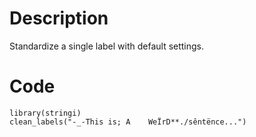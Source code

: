 # Description
Standardize a single label with default settings.

# Code
```
library(stringi)
clean_labels("-_-This is; A    WeÏrD**./sêntënce...")

```